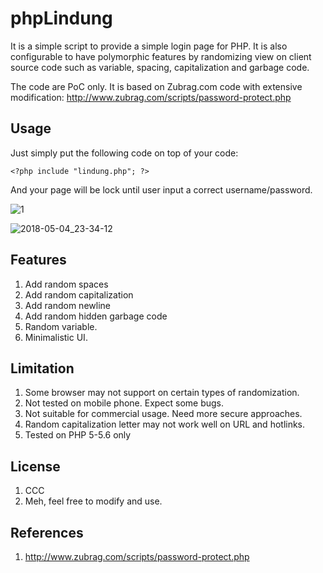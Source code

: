 # phpLindung

It is a simple script to provide a simple login page for PHP. It is also configurable to have polymorphic features by randomizing view on client source code such as variable, spacing, capitalization and garbage code.

The code are PoC only. It is based on Zubrag.com code with extensive modification:
http://www.zubrag.com/scripts/password-protect.php

## Usage
Just simply put the following code on top of your code:
```
<?php include "lindung.php"; ?>
```
And your page will be lock until user input a correct username/password.

![1](https://user-images.githubusercontent.com/1006000/39636860-06ed20ae-4ff4-11e8-8cc7-1efce260190f.png)

![2018-05-04_23-34-12](https://user-images.githubusercontent.com/1006000/39636797-d475c928-4ff3-11e8-9d5e-851e128744be.gif)

## Features
1. Add random spaces
2. Add random capitalization
3. Add random newline
4. Add random hidden garbage code
5. Random variable.
6. Minimalistic UI.

## Limitation
1. Some browser may not support on certain types of randomization.
2. Not tested on mobile phone. Expect some bugs.
3. Not suitable for commercial usage. Need more secure approaches.
4. Random capitalization letter may not work well on URL and hotlinks.
5. Tested on PHP 5-5.6 only

## License
1. CCC
2. Meh, feel free to modify and use.

## References
1. http://www.zubrag.com/scripts/password-protect.php
